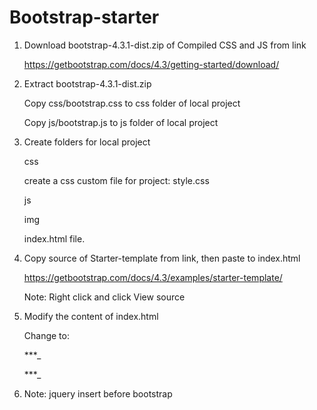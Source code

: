 # Bootstrap-starter

 1. Download bootstrap-4.3.1-dist.zip of Compiled CSS and JS from link

    https://getbootstrap.com/docs/4.3/getting-started/download/

 2. Extract bootstrap-4.3.1-dist.zip

    Copy css/bootstrap.css to css folder of local project
    
    Copy js/bootstrap.js to js folder of local project

 3. Create folders for local project

    css
    
      create a css custom file for project: style.css
      
    js
    
    img

    index.html file.

 4. Copy source of Starter-template from link, then paste to index.html

    https://getbootstrap.com/docs/4.3/examples/starter-template/

    Note: Right click and click View source

 5. Modify the content of index.html

    Change to:
    
    ***_<link href="css/bootstrap.css" rel="stylesheet">
    
    ***_<link href="css/style.css" rel="stylesheet">
    
    <script src="js/bootstrap.js" ></script>
    
6. Note: jquery insert before bootstrap

 <script src="https://code.jquery.com/jquery-3.3.1.slim.min.js"></script>
